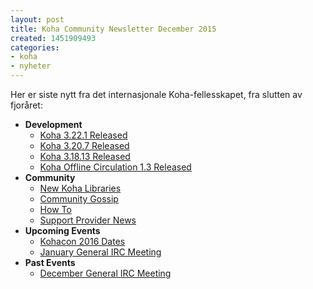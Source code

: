 ```yaml
---
layout: post
title: Koha Community Newsletter December 2015
created: 1451909493
categories:
- koha
- nyheter
---
```

<p>Her er siste nytt fra det internasjonale Koha-fellesskapet, fra slutten av fjoråret:</p>

<ul>
<li><strong>Development</strong>
<ul>
<li><a href="https://koha-community.org/koha-community-newsletter-december-2015/#322">Koha 3.22.1 Released</a></li>
<li><a href="https://koha-community.org/koha-community-newsletter-december-2015/#320">Koha 3.20.7 Released</a></li>
<li><a href="https://koha-community.org/koha-community-newsletter-december-2015/#318">Koha 3.18.13 Released</a></li>
<li><a href="https://koha-community.org/koha-community-newsletter-december-2015/#offline">Koha Offline Circulation 1.3 Released</a></li>
</ul>
</li>
<li><strong>Community</strong>
<ul>
<li><a href="https://koha-community.org/koha-community-newsletter-december-2015/#newlibs">New Koha Libraries</a></li>
<li><a href="https://koha-community.org/koha-community-newsletter-december-2015/#gossip">Community Gossip</a></li>
<li><a href="https://koha-community.org/koha-community-newsletter-december-2015/#howto">How To</a></li>
<li><a href="https://koha-community.org/koha-community-newsletter-december-2015/#provider">Support Provider News</a></li>
</ul>
</li>
<li><strong>Upcoming Events</strong>
<ul>
<li><a href="https://koha-community.org/koha-community-newsletter-december-2015/#kohacon">Kohacon 2016 Dates</a></li>
<li><a href="https://koha-community.org/koha-community-newsletter-december-2015/#ircnext">January General IRC Meeting</a></li>
</ul>
</li>
<li><strong>Past Events</strong>
<ul>
<li><a href="https://koha-community.org/koha-community-newsletter-december-2015/#ircpast">December General IRC Meeting</a></li>
</ul>
</li>
</ul>
